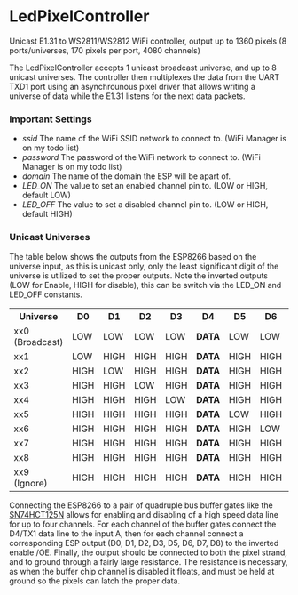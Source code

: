 # LedPixelController
Unicast E1.31 to WS2811/WS2812 WiFi controller, output up to 1360 pixels (8 ports/universes, 170 pixels per port, 4080 channels)

The LedPixelController accepts 1 unicast broadcast universe, and up to 8 unicast universes.  The controller then multiplexes the data from the UART TXD1 port using an asynchrounous pixel driver that allows writing a universe of data while the E1.31 listens for the next data packets.

### Important Settings
  - *ssid* The name of the WiFi SSID network to connect to.  (WiFi Manager is on my todo list) 
  - *password* The password of the WiFi network to connect to.  (WiFi Manager is on my todo list) 
  - *domain* The name of the domain the ESP will be apart of.
  - *LED_ON* The value to set an enabled channel pin to. (LOW or HIGH, default LOW)
  - *LED_OFF* The value to set a disabled channel pin to. (LOW or HIGH, default HIGH)

### Unicast Universes

The table below shows the outputs from the ESP8266 based on the universe input, as this is unicast only, only the least significant digit of the universe is utilized to set the proper outputs. Note the inverted outputs (LOW for Enable, HIGH for disable), this can be switch via the LED_ON and LED_OFF constants.
<table>
	<tr><th>Universe</th><th>D0</th><th>D1</th><th>D2</th><th>D3</th><th>D4</th><th>D5</th><th>D6</th><th>D7</th><th>D8</th></tr>
	<tr><td>xx0 (Broadcast)</td><td>LOW</td><td>LOW</td><td>LOW</td><td>LOW</td><td><b>DATA</b></td><td>LOW</td><td>LOW</td><td>LOW</td><td>LOW</td></tr>
  <tr><td>xx1</td><td>LOW</td><td>HIGH</td><td>HIGH</td><td>HIGH</td><td><b>DATA</b></td><td>HIGH</td><td>HIGH</td><td>HIGH</td><td>HIGH</td></tr>
	<tr><td>xx2</td><td>HIGH</td><td>LOW</td><td>HIGH</td><td>HIGH</td><td><b>DATA</b></td><td>HIGH</td><td>HIGH</td><td>HIGH</td><td>HIGH</td></tr>
	<tr><td>xx3</td><td>HIGH</td><td>HIGH</td><td>LOW</td><td>HIGH</td><td><b>DATA</b></td><td>HIGH</td><td>HIGH</td><td>HIGH</td><td>HIGH</td></tr>
	<tr><td>xx4</td><td>HIGH</td><td>HIGH</td><td>HIGH</td><td>LOW</td><td><b>DATA</b></td><td>HIGH</td><td>HIGH</td><td>HIGH</td><td>HIGH</td></tr>
	<tr><td>xx5</td><td>HIGH</td><td>HIGH</td><td>HIGH</td><td>HIGH</td><td><b>DATA</b></td><td>LOW</td><td>HIGH</td><td>HIGH</td><td>HIGH</td></tr>
	<tr><td>xx6</td><td>HIGH</td><td>HIGH</td><td>HIGH</td><td>HIGH</td><td><b>DATA</b></td><td>HIGH</td><td>LOW</td><td>HIGH</td><td>HIGH</td></tr>
	<tr><td>xx7</td><td>HIGH</td><td>HIGH</td><td>HIGH</td><td>HIGH</td><td><b>DATA</b></td><td>HIGH</td><td>HIGH</td><td>LOW</td><td>HIGH</td></tr>
	<tr><td>xx8</td><td>HIGH</td><td>HIGH</td><td>HIGH</td><td>HIGH</td><td><b>DATA</b></td><td>HIGH</td><td>HIGH</td><td>HIGH</td><td>LOW</td></tr>
  	<tr><td>xx9 (Ignore)</td><td>HIGH</td><td>HIGH</td><td>HIGH</td><td>HIGH</td><td><b>DATA</b></td><td>HIGH</td><td>HIGH</td><td>HIGH</td><td>HIGH</td></tr>
</table>

Connecting the ESP8266 to a pair of quadruple bus buffer gates like the [SN74HCT125N](https://www.newark.com/texas-instruments/sn74hct125n/non-inverting-buffer-dip-14/dp/68K1116?gclid=CjwKCAiAs8XiBRAGEiwAFyQ-ejVimsQAh_VLQYTXX-evTnmK4LatxY-gy9NNws8_nsnzISHsaOfKQhoCf4AQAvD_BwE&mckv=sYk7cQyMS_dc|pcrid|219870296115|plid||kword|sn74hct125n|matc) allows for enabling and disabling of a high speed data line for up to four channels.  For each channel of the buffer gates connect the D4/TX1 data line to the input A, then for each channel connect a corresponding ESP output (D0, D1, D2, D3, D5, D6, D7, D8) to the inverted enable /OE.  Finally, the output should be connected to both the pixel strand, and to ground through a fairly large resistance.  The resistance is necessary, as when the buffer chip channel is disabled it floats, and must be held at ground so the pixels can latch the proper data.
